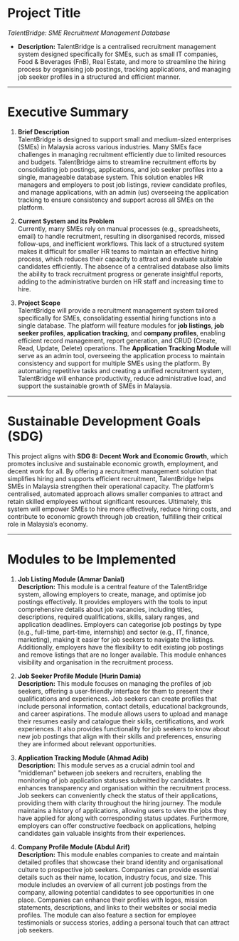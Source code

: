 # **Project Title**

*TalentBridge: SME Recruitment Management Database*

* **Description:** TalentBridge is a centralised recruitment management system designed specifically for SMEs, such as small IT companies, Food & Beverages (FnB), Real Estate, and more to streamline the hiring process by organising job postings, tracking applications, and managing job seeker profiles in a structured and efficient manner.

---

# **Executive Summary**

1) **Brief Description**  
   TalentBridge is designed to support small and medium-sized enterprises (SMEs) in Malaysia across various industries. Many SMEs face challenges in managing recruitment efficiently due to limited resources and budgets. TalentBridge aims to streamline recruitment efforts by consolidating job postings, applications, and job seeker profiles into a single, manageable database system. This solution enables HR managers and employers to post job listings, review candidate profiles, and manage applications, with an admin (us) overseeing the application tracking to ensure consistency and support across all SMEs on the platform.  
     
2) **Current System and its Problem**  
   Currently, many SMEs rely on manual processes (e.g., spreadsheets, email) to handle recruitment, resulting in disorganised records, missed follow-ups, and inefficient workflows. This lack of a structured system makes it difficult for smaller HR teams to maintain an effective hiring process, which reduces their capacity to attract and evaluate suitable candidates efficiently. The absence of a centralised database also limits the ability to track recruitment progress or generate insightful reports, adding to the administrative burden on HR staff and increasing time to hire.  
     
3) **Project Scope**  
   TalentBridge will provide a recruitment management system tailored specifically for SMEs, consolidating essential hiring functions into a single database. The platform will feature modules for **job listings**, **job seeker profiles**, **application tracking**, and **company profiles**, enabling efficient record management, report generation, and CRUD (Create, Read, Update, Delete) operations. The **Application Tracking Module** will serve as an admin tool, overseeing the application process to maintain consistency and support for multiple SMEs using the platform. By automating repetitive tasks and creating a unified recruitment system, TalentBridge will enhance productivity, reduce administrative load, and support the sustainable growth of SMEs in Malaysia.  
   

---

# **Sustainable Development Goals (SDG)**

   This project aligns with **SDG 8: Decent Work and Economic Growth**, which promotes inclusive and sustainable economic growth, employment, and decent work for all. By offering a recruitment management solution that simplifies hiring and supports efficient recruitment, TalentBridge helps SMEs in Malaysia strengthen their operational capacity. The platform’s centralised, automated approach allows smaller companies to attract and retain skilled employees without significant resources. Ultimately, this system will empower SMEs to hire more effectively, reduce hiring costs, and contribute to economic growth through job creation, fulfilling their critical role in Malaysia’s economy.  

---

# **Modules to be Implemented**

1. **Job Listing Module (Ammar Danial)**  
   **Description:** This module is a central feature of the TalentBridge system, allowing employers to create, manage, and optimise job postings effectively. It provides employers with the tools to input comprehensive details about job vacancies, including titles, descriptions, required qualifications, skills, salary ranges, and application deadlines. Employers can categorise job postings by type (e.g., full-time, part-time, internship) and sector (e.g., IT, finance, marketing), making it easier for job seekers to navigate the listings. Additionally, employers have the flexibility to edit existing job postings and remove listings that are no longer available. This module enhances visibility and organisation in the recruitment process.  
     
2. **Job Seeker Profile Module (Hurin Damia)**  
   **Description:** This module focuses on managing the profiles of job seekers, offering a user-friendly interface for them to present their qualifications and experiences. Job seekers can create profiles that include personal information, contact details, educational backgrounds, and career aspirations. The module allows users to upload and manage their resumes easily and catalogue their skills, certifications, and work experiences. It also provides functionality for job seekers to know about new job postings that align with their skills and preferences, ensuring they are informed about relevant opportunities.  
     
3. **Application Tracking Module (Ahmad Adib)**  
   **Description:** This module serves as a crucial admin tool and "middleman" between job seekers and recruiters, enabling the monitoring of job application statuses submitted by candidates. It enhances transparency and organisation within the recruitment process. Job seekers can conveniently check the status of their applications, providing them with clarity throughout the hiring journey. The module maintains a history of applications, allowing users to view the jobs they have applied for along with corresponding status updates. Furthermore, employers can offer constructive feedback on applications, helping candidates gain valuable insights from their experiences.   
     
4. **Company Profile Module (Abdul Arif)**  
   **Description:** This module enables companies to create and maintain detailed profiles that showcase their brand identity and organisational culture to prospective job seekers. Companies can provide essential details such as their name, location, industry focus, and size. This module includes an overview of all current job postings from the company, allowing potential candidates to see opportunities in one place. Companies can enhance their profiles with logos, mission statements, descriptions, and links to their websites or social media profiles. The module can also feature a section for employee testimonials or success stories, adding a personal touch that can attract job seekers.